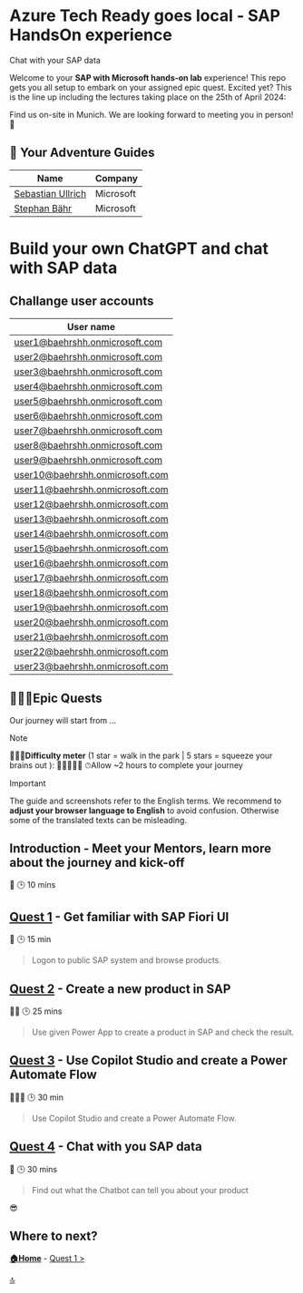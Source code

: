# Azure Tech Ready goes local - SAP HandsOn experience
Chat with your SAP data

Welcome to your **SAP with Microsoft hands-on lab** experience! This repo gets you all setup to embark on your assigned epic quest. Excited yet? This is the line up including the lectures taking place on the 25th of April 2024:

Find us on-site in Munich. We are looking forward to meeting you in person! 🤝


## 🚸 Your Adventure Guides

| Name             | Company  |
| ---------------- | -------- |
| [Sebastian Ullrich](https://www.linkedin.com/in/sebastian-ullrich-677b36168/)  | Microsoft |
| [Stephan Bähr](https://www.linkedin.com/in/stephan-b%C3%A4hr-53b9a8116/)    | Microsoft |


# Build your own ChatGPT and chat with SAP data
## Challange user accounts

| User name	    |
|---------------|
| user1@baehrshh.onmicrosoft.com	| 
| user2@baehrshh.onmicrosoft.com	| 
| user3@baehrshh.onmicrosoft.com	|
| user4@baehrshh.onmicrosoft.com	| 
| user5@baehrshh.onmicrosoft.com	| 
| user6@baehrshh.onmicrosoft.com	|
| user7@baehrshh.onmicrosoft.com	|
| user8@baehrshh.onmicrosoft.com	|
| user9@baehrshh.onmicrosoft.com	|
| user10@baehrshh.onmicrosoft.com	|
| user11@baehrshh.onmicrosoft.com	|
| user12@baehrshh.onmicrosoft.com	|
| user13@baehrshh.onmicrosoft.com	|
| user14@baehrshh.onmicrosoft.com	|
| user15@baehrshh.onmicrosoft.com	|
| user16@baehrshh.onmicrosoft.com	| 
| user17@baehrshh.onmicrosoft.com	| 
| user18@baehrshh.onmicrosoft.com	| 
| user19@baehrshh.onmicrosoft.com	| 
| user20@baehrshh.onmicrosoft.com	| 
| user21@baehrshh.onmicrosoft.com	| 
| user22@baehrshh.onmicrosoft.com	| 
| user23@baehrshh.onmicrosoft.com	| 


## 🧙🏾‍♀️Epic Quests

Our journey will start from ...

> [!NOTE]
>🏋🏽‍♂️**Difficulty meter** (1 star = walk in the park | 5 stars = squeeze your brains out ): 🌟🌟🌟🌟🌟
>⏱Allow ~2 hours to complete your journey

> [!IMPORTANT]
>The guide and screenshots refer to the English terms. We recommend to **adjust your browser language to English** to avoid confusion. Otherwise some of the translated texts can be misleading. 

## Introduction - Meet your Mentors, learn more about the journey and kick-off

🌟
🕒 10 mins

## [Quest 1](student/quest1.md) - Get familiar with SAP Fiori UI

🌟
🕒 15 min
>Logon to public SAP system and browse products.

## [Quest 2](student/quest2.md) - Create a new product in SAP 

🌟🌟
🕒 25 mins
>Use given Power App to create a product in SAP and check the result.

## [Quest 3](student/quest3.md) - Use Copilot Studio and create a Power Automate Flow

🌟🌟🌟
🕒 30 min
>Use Copilot Studio and create a Power Automate Flow.

## [Quest 4](student/quest4.md) - Chat with you SAP data

🌟
🕒 30 mins
>Find out what the Chatbot can tell you about your product

😎

## Where to next?

**[🏠Home](../README.md)** - [ Quest 1 >](student/quest1.md)

[🔝](#)
